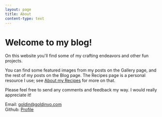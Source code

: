 ```yaml
---
layout: page
title: About
content-type: text
---
```

# Welcome to my blog!

On this website you'll find some of my crafting endeavors and other fun projects.

You can find some featured images from my posts on the Gallery page, and the rest of 
my posts on the Blog page. The Recipes page is a personal resource I use; see 
[About my Recipes](/recipes/about) for more on that.

Please feel free to send any comments and feedback my way. I would really appreciate it!    

Email: goldin@goldinvo.com    
Github: [Profile](https://github.com/goldinvo)
